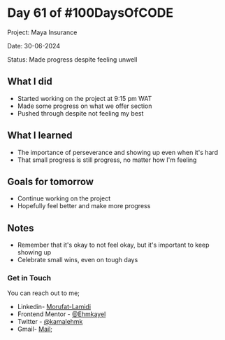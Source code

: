 # Day 61 of #100DaysOfCODE

Project: Maya Insurance

Date: 30-06-2024

Status: Made progress despite feeling unwell

## What I did

- Started working on the project at 9:15 pm WAT
- Made some progress on what we offer section
- Pushed through despite not feeling my best

## What I learned

- The importance of perseverance and showing up even when it's hard
- That small progress is still progress, no matter how I'm feeling

## Goals for tomorrow

- Continue working on the project
- Hopefully feel better and make more progress

## Notes

- Remember that it's okay to not feel okay, but it's important to keep showing up
- Celebrate small wins, even on tough days

### Get in Touch

You can reach out to me;
 - Linkedin- [Morufat-Lamidi](https://linkedin.com/in/morufat-lamidi)
 - Frontend Mentor - [@Ehmkayel](https://www.frontendmentor.io/profile/Ehmkayel)
 - Twitter - [@kamalehmk](https://www.twitter.com/kamalehmk)
 - Gmail- [Mail](mailto:lamidimorufat0@gmail.com);
